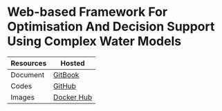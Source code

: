 # Web-based Framework For Optimisation And Decision Support Using Complex Water Models

| Resources  | Hosted                                                 |
| ---------- | ------------------------------------------------------ |
| Document   | [GitBook](https://quanpan302.gitbooks.io/phd/content)  |
| Codes      | [GitHub](https://github.com/quanpan302/phd)            |
| Images     | [Docker Hub](https://hub.docker.com/r/quanpan302/phd)  |

